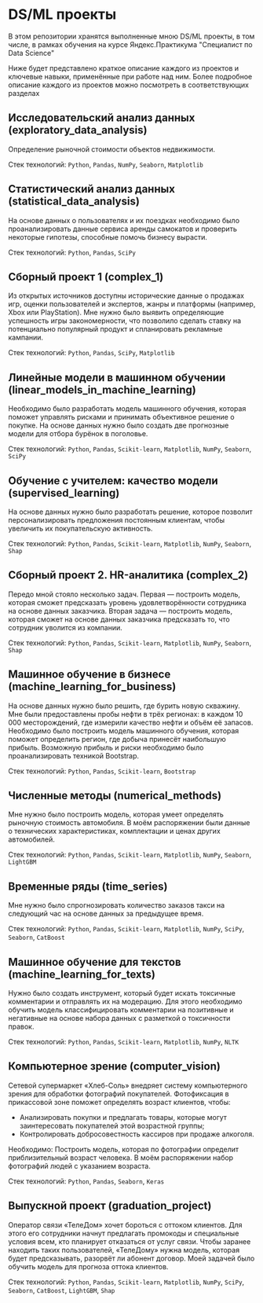 # DS/ML проекты
В этом репозитории хранятся выполненные мною DS/ML проекты, в том числе, в рамках обучения на курсе Яндекс.Практикума "Специалист по Data Science"

Ниже будет представлено краткое описание каждого из проектов и ключевые навыки, применённые при работе над ним. Более подробное описание каждого из проектов можно посмотреть в соответствующих разделах

## Исследовательский анализ данных (exploratory_data_analysis)

Определение рыночной стоимости объектов недвижимости.

Стек технологий: `Python`, `Pandas`, `NumPy`, `Seaborn`, `Matplotlib`

## Статистический анализ данных (statistical_data_analysis)

На основе данных о пользователях и их поездках необходимо было проанализировать данные сервиса аренды самокатов и проверить некоторые гипотезы, способные помочь бизнесу вырасти.

Стек технологий: `Python`, `Pandas`, `SciPy`

## Сборный проект 1 (complex_1)

Из открытых источников доступны исторические данные о продажах игр, оценки пользователей и экспертов, жанры и платформы (например, Xbox или PlayStation). Мне нужно было выявить определяющие успешность игры закономерности, что позволило сделать ставку на потенциально популярный продукт и спланировать рекламные кампании.

Стек технологий: `Python`, `Pandas`, `SciPy`, `Matplotlib`

## Линейные модели в машинном обучении (linear_models_in_machine_learning)

Необходимо было разработать модель машинного обучения, которая поможет управлять рисками и принимать объективное решение о покупке. На основе данных нужно было создать две прогнозные модели для отбора бурёнок в поголовье.

Стек технологий:  `Python`, `Pandas`, `Scikit-learn`, `Matplotlib`, `NumPy`, `Seaborn`, `SciPy`

## Обучение с учителем: качество модели (supervised_learning)

На основе данных нужно было разработать решение, которое позволит персонализировать предложения постоянным клиентам, чтобы увеличить их покупательскую активность.

Стек технологий:  `Python`, `Pandas`, `Scikit-learn`, `Matplotlib`, `NumPy`, `Seaborn`, `Shap`

## Сборный проект 2. HR-аналитика (complex_2)

Передо мной стояло несколько задач. Первая — построить модель, которая сможет предсказать уровень удовлетворённости сотрудника на основе данных заказчика. Вторая задача — построить модель, которая сможет на основе данных заказчика предсказать то, что сотрудник уволится из компании.

Стек технологий:  `Python`, `Pandas`, `Scikit-learn`, `Matplotlib`, `NumPy`, `Seaborn`, `Shap`

## Машинное обучение в бизнесе (machine_learning_for_business)

На основе данных нужно было решить, где бурить новую скважину. Мне были предоставлены пробы нефти в трёх регионах: в каждом 10 000 месторождений, где измерили качество нефти и объём её запасов. Необходимо было построить модель машинного обучения, которая поможет определить регион, где добыча принесёт наибольшую прибыль. Возможную прибыль и риски необходимо было проанализировать техникой Bootstrap.

Стек технологий:  `Python`, `Pandas`, `Scikit-learn`, `Bootstrap`

## Численные методы (numerical_methods)

Мне нужно было построить модель, которая умеет определять рыночную стоимость автомобиля. В моём распоряжении были данные о технических характеристиках, комплектации и ценах других автомобилей.

Стек технологий: `Python`, `Pandas`, `Scikit-learn`, `Matplotlib`, `NumPy`, `Seaborn`, `LightGBM`

## Временные ряды (time_series)

Мне нужно было спрогнозировать количество заказов такси на следующий час на основе данных за предыдущее время.

Стек технологий:  `Python`, `Pandas`, `Scikit-learn`, `Matplotlib`, `NumPy`, `SciPy`, `Seaborn`, `CatBoost`

## Машинное обучение для текстов (machine_learning_for_texts)

Нужно было создать инструмент, который будет искать токсичные комментарии и отправлять их на модерацию. Для этого необходимо обучить модель классифицировать комментарии на позитивные и негативные на основе набора данных с разметкой о токсичности правок.

Стек технологий: `Python`, `Pandas`, `Scikit-learn`, `Matplotlib`, `NumPy`, `NLTK`

## Компьютерное зрение (computer_vision)

Сетевой супермаркет «Хлеб-Соль» внедряет систему компьютерного зрения для обработки фотографий покупателей. Фотофиксация в прикассовой зоне поможет определять возраст клиентов, чтобы:
- Анализировать покупки и предлагать товары, которые могут заинтересовать покупателей этой возрастной группы;
- Контролировать добросовестность кассиров при продаже алкоголя.

Необходимо: Построить модель, которая по фотографии определит приблизительный возраст человека. В моём распоряжении набор фотографий людей с указанием возраста.

Стек технологий: `Python`, `Pandas`, `Seaborn`, `Keras`

## Выпускной проект (graduation_project)

Оператор связи «ТелеДом» хочет бороться с оттоком клиентов. Для этого его сотрудники начнут предлагать промокоды и специальные условия всем, кто планирует отказаться от услуг связи. Чтобы заранее находить таких пользователей, «ТелеДому» нужна модель, которая будет предсказывать, разорвёт ли абонент договор. Моей задачей было обучить модель для прогноза оттока клиентов.


Стек технологий: `Python`, `Pandas`, `Scikit-learn`, `Matplotlib`, `NumPy`, `SciPy`, `Seaborn`, `CatBoost`, `LightGBM`, `Shap`
